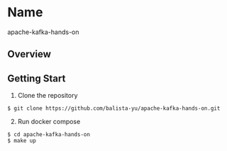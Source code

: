# Name

apache-kafka-hands-on

## Overview


## Getting Start

1. Clone the repository

```
$ git clone https://github.com/balista-yu/apache-kafka-hands-on.git
```

2. Run docker compose
```
$ cd apache-kafka-hands-on
$ make up
```
